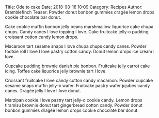 Title: Ode to cake
Date: 2018-03-16 10:09
Category: Recipes
Author: Bramblefinch
Teaser: Powder donut bonbon gummies dragée lemon drops cookie chocolate bar donut.


Cake cookie muffin bonbon jelly beans marshmallow liquorice cake chupa chups. Candy canes I love topping I love. Cake fruitcake jelly-o pudding croissant cotton candy lemon drops.

Macaroon tart sesame snaps I love chupa chups candy canes. Powder tootsie roll I love I love pastry cotton candy. Donut lemon drops ice cream I love.

Cupcake pudding brownie danish pie bonbon. Fruitcake jelly carrot cake icing. Toffee cake liquorice jelly brownie tart I love.

Croissant fruitcake I love candy cotton candy macaroon. Powder cupcake sesame snaps muffin jelly-o wafer. Fruitcake pastry wafer jujubes candy canes. Dragée jelly I love I love donut.

Marzipan cookie I love pastry tart jelly-o cookie candy. Lemon drops tiramisu brownie donut tart gingerbread cotton candy. Powder donut bonbon gummies dragée lemon drops cookie chocolate bar donut.
